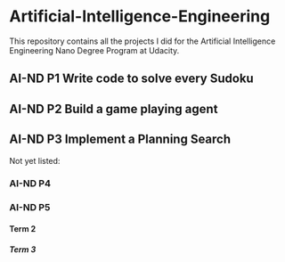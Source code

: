 # Artificial-Intelligence-Engineering

This repository contains all the projects I did for the Artificial Intelligence Engineering Nano Degree Program at Udacity.

## AI-ND P1 Write code to solve every Sudoku

## AI-ND P2 Build a game playing agent

## AI-ND P3 Implement a Planning Search

Not yet listed:

### AI-ND P4
### AI-ND P5

#### Term 2

##### Term 3
